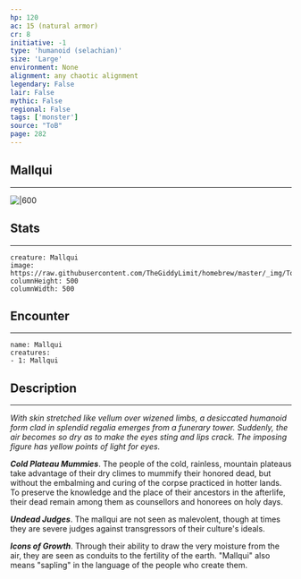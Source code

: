 ```yaml
---
hp: 120
ac: 15 (natural armor)
cr: 8
initiative: -1
type: 'humanoid (selachian)'    
size: 'Large'
environment: None
alignment: any chaotic alignment
legendary: False
lair: False
mythic: False
regional: False
tags: ['monster']
source: "ToB"
page: 282
---
```


## Mallqui
---

![|600](https://raw.githubusercontent.com/TheGiddyLimit/homebrew/master/_img/ToB/Mallqui.webp)

## Stats
---

```statblock
creature: Mallqui
image: https://raw.githubusercontent.com/TheGiddyLimit/homebrew/master/_img/ToB/token/Mallqui.png
columnHeight: 500
columnWidth: 500
```

## Encounter
---

```encounter-table
name: Mallqui
creatures:
- 1: Mallqui
```

## Description
---
_With skin stretched like vellum over wizened limbs, a desiccated humanoid form clad in splendid regalia emerges from a funerary tower. Suddenly, the air becomes so dry as to make the eyes sting and lips crack. The imposing figure has yellow points of light for eyes._

**_Cold Plateau Mummies_**. The people of the cold, rainless, mountain plateaus take advantage of their dry climes to mummify their honored dead, but without the embalming and curing of the corpse practiced in hotter lands. To preserve the knowledge and the place of their ancestors in the afterlife, their dead remain among them as counsellors and honorees on holy days.

**_Undead Judges_**. The mallqui are not seen as malevolent, though at times they are severe judges against transgressors of their culture's ideals.

**_Icons of Growth_**. Through their ability to draw the very moisture from the air, they are seen as conduits to the fertility of the earth. "Mallqui" also means "sapling" in the language of the people who create them.






